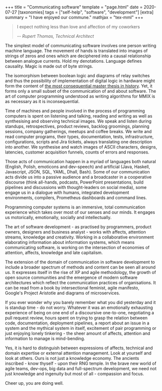 +++
title = "Communicating software"
template = "page.html"
date = 2020-07-27
[taxonomies]
tags = ["self-help", "software", "development"]
[extra]
summary = "I have enjoyed our commune."
mathjax = "tex-mml"
+++


> I expect nothing less than love and affection of my coworkers
>
> -- <cite>Rupert Thomas, Technical Architect</cite>


The simplest model of communicating software involves one person writing machine language. The movement of hands is translated into images of strings of zeros and ones which are deciphered into a causal relationship between analogue currents. Hold my denotations. Language defines causality. Magic is made out of byte strings.


The isomorphism between boolean logic and diagrams of relay switches and thus the possibility of implementation of digital logic in hardware might form the content of [the most consequential master thesis in history](https://dspace.mit.edu/handle/1721.1/11173 "Claude Shannon's Master Thesis"). Yet, it forms only a small subset of the communication of and about software. The art of computer programming understood as writing algorithms for MMIX is as necessary as it is inconsequential.


Time of machines and people involved in the process of programming computers is spent on listening and talking, reading and writing as well as synthesising and observing technical images. We speak and listen during standups, retrospectives, product reviews, backlog groomings, planning sessions, company gatherings, meetups and coffee breaks. We write and read computer programs, their types, documentation, tests, infrastructure, configurations, scripts and Jira tickets, always translating one description into another. We synthesise and watch images of ASCII characters, designs, latencies, customer acquisition funnels, counts of errors and responses. 


Those acts of communication happen in a myriad of languages both natural (English, Polish, emoticons and dev-speech) and artificial (Java, Haskell, Javascript, JSON, SQL, YAML, Dhall, Bash). Some of our communication acts divide us into a passive audience and a broadcaster in a cooperative discourse (think all-hands, podcasts, PowerPoint presentations, build pipelines and discussions with thought-leaders on social media), some engage us in a dialogue with humans, integrated development environments, compilers, Prometheus dashboards and command lines.


Programming computer systems is an immersive, total communication experience which takes over most of our senses and our minds. It engages us motorically, emotionally, socially and intellectually.


The art of software development - as practised by programmers, product owners, designers and business analyst - works with affects, attention streams, knowledge and creativity. Working in a collaborative environment elaborating information about information systems, which means communicating software, is working on the intersection of economies of attention, affects, knowledge and late capitalism.


The extension of the domain of communication in software development to include a broader spectrum of methods and content can be seen all around us. It expresses itself in the rise of XP and agile methodology, the growth of open source communities and the emergence of modern software architectures which reflect the communication practices of organisations. It can be read from a book by intersectional feminist, agile manifesto, Google's Project Aristotle and diagrams of microservices.


If you ever wonder why you barely remember what you did yesterday and it is standup time - do not worry. Whatever it was an emotionally exhausting experience of being on one end of a discoursive one-to-one, negotiating a pull request review, hours spent on trying to grasp the relation between code, documentation, deployment pipelines, a report about an issue in a system and the mythical system in itself, excitement of pair programming or just enjoying lonely tinkering - the sheer amount of affects, attention and information to manage is mind-bending.

Yes, it is hard to distinguish between expressions of affects, technical and domain expertise or external attention management. Look at yourself and look at others. Ours is not just a knowledge economy. The ancients inscribed - know thyself - upon their RNG temple. In the brave new world of agile teams, dev-ops, big data and full-spectrum development, we need not just knowledge and ingenuity but most of all - compassion and focus.


Cheer up, you are doing well.

